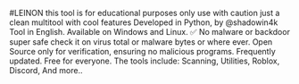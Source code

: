 #LEINON
this tool is for educational purposes only use with caution
just a clean multitool with cool features
Developed in Python, by @shadowin4k
Tool in English.
Available on Windows and Linux.
✅ No malware or backdoor super safe check it on virus total or malware bytes or where ever.
Open Source only for verification, ensuring no malicious programs.
Frequently updated.
Free for everyone.
The tools include: Scanning, Utilities, Roblox, Discord, And more..
